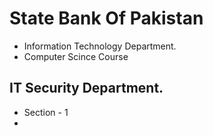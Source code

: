 # State Bank  Of Pakistan
- Information Technology Department.
- Computer Scince Course

## IT Security Department.
- Section - 1
- 
